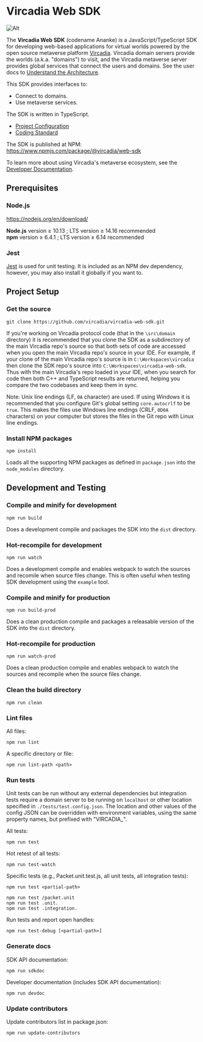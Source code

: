# Vircadia Web SDK

![Alt](https://repobeats.axiom.co/api/embed/eb811d31c2cb1112f3a33a0be932880200d98290.svg "Repobeats analytics image")

The **Vircadia Web SDK** (codename Ananke) is a JavaScript/TypeScript SDK for developing web-based applications for virtual worlds powered by the open source metaverse platform [Vircadia](https://vircadia.com/). Vircadia domain servers provide the worlds (a.k.a. "domains") to visit, and the Vircadia
metaverse server provides global services that connect the users and domains.
See the user docs to [Understand the Architecture](https://docs.vircadia.com/explore/get-started/architecture.html).

This SDK provides interfaces to:
- Connect to domains.
- Use metaverse services.

The SDK is written in TypeScript.
- [Project Configuration](CONFIGURATION.md)
- [Coding Standard](CODING_STANDARD.md)

The SDK is published at NPM: https://www.npmjs.com/package/@vircadia/web-sdk

To learn more about using Vircadia's metaverse ecosystem, see the [Developer Documentation](https://docs.vircadia.dev).


## Prerequisites

### Node.js

https://nodejs.org/en/download/

**Node.js** version &ge; 10.13 ; LTS version &ge; 14.16 recommended  
**npm** version &ge; 6.4.1 ; LTS version &ge; 6.14 recommended

### Jest

[Jest](https://jestjs.io/) is used for unit testing. It is included as an NPM dev dependency, however, you may also install it globally if you want
to. 

## Project Setup

### Get the source

```
git clone https://github.com/vircadia/vircadia-web-sdk.git
```

If you're working on Vircadia protocol code (that in the `\src\domain` directory) it is recommended that you clone the SDK as
a subdirectory of the main Vircadia repo's source so that both sets of code are accessed when you open the main Vircadia repo's
source in your IDE. For example, if your clone of the main Vircadia repo's source is in `C:\Workspaces\vircadia` then clone
the SDK repo's source into `C:\Workspaces\vircadia-web-sdk`. Thus with the main Vircadia's repo loaded in your IDE, when
you search for code then both C++ and TypeScript results are returned, helping you compare the two codebases and keep them in
sync.

Note: Unix line endings (LF, `0A` character) are used. If using Windows it is recommended that you configure Git's global setting `core.autocrlf` to be `true`. This makes the files use Windows line endings (CRLF, `0D0A` characters) on your computer but stores the files in the Git repo with Linux line endings.


### Install NPM packages

```
npm install
```
Loads all the supporting NPM packages as defined in `package.json` into the `node_modules` directory.

## Development and Testing

### Compile and minify for development
```
npm run build
```
Does a development compile and packages the SDK into the `dist` directory.

### Hot-recompile for development
```
npm run watch
```
Does a development compile and enables webpack to watch the sources and recomile when source files change.
This is often useful when testing SDK development using the `example` tool.

### Compile and minify for production
```
npm run build-prod
```
Does a clean production compile and packages a releasable version of the SDK into the `dist` directory.

### Hot-recompile for production
```
npm run watch-prod
```
Does a clean production compile and enables webpack to watch the sources and recompile when the source files change.

### Clean the build directory
```
npm run clean
```

### Lint files

All files:
```
npm run lint
```

A specific directory or file:
```
npm run lint-path <path>
```

### Run tests

Unit tests can be run without any external dependencies but integration tests require a domain server to be running on
`localhost` or other location specified in `./tests/test.config.json`. The location and other values of the config JSON can be
overridden with environment variables, using the same property names, but prefixed with "VIRCADIA_".

All tests:
```
npm run test
```
Hot retest of all tests:
```
npm run test-watch
```

Specific tests (e.g., Packet.unit.test.js, all unit tests, all integration tests):
```
npm run test <partial-path>

npm run test /packet.unit
npm run test .unit.
npm run test .integration.
```

Run tests and report open handles:
```
npm run test-debug [<partial-path>]
```


### Generate docs

SDK API documentation:
```
npm run sdkdoc
```

Developer documentation (includes SDK API documentation):
```
npm run devdoc
```

### Update contributors

Update contributors list in package.json:

```
npm run update-contributors
```
